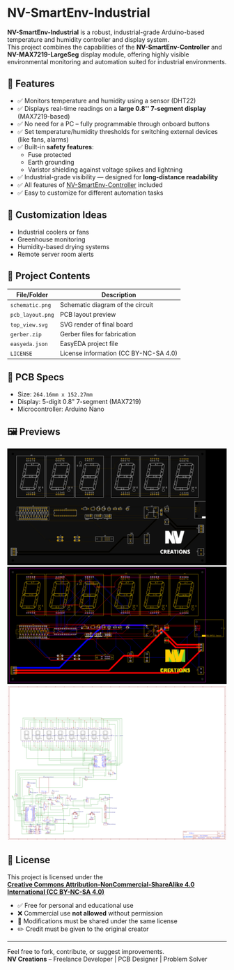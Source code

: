# NV-SmartEnv-Industrial

**NV-SmartEnv-Industrial** is a robust, industrial-grade Arduino-based temperature and humidity controller and display system.  
This project combines the capabilities of the **NV-SmartEnv-Controller** and **NV-MAX7219-LargeSeg** display module, offering highly visible environmental monitoring and automation suited for industrial environments.

## 🔧 Features

- ✅ Monitors temperature and humidity using a sensor (DHT22)
- ✅ Displays real-time readings on a **large 0.8'' 7-segment display** (MAX7219-based)
- ✅ No need for a PC – fully programmable through onboard buttons
- ✅ Set temperature/humidity thresholds for switching external devices (like fans, alarms)
- ✅ Built-in **safety features**:
  - Fuse protected
  - Earth grounding
  - Varistor shielding against voltage spikes and lightning
- ✅ Industrial-grade visibility — designed for **long-distance readability**
- ✅ All features of [NV-SmartEnv-Controller](https://github.com/NVCreations33/NV-SmartEnv-Controller) included
- ✅ Easy to customize for different automation tasks

## 🧠 Customization Ideas

- Industrial coolers or fans
- Greenhouse monitoring
- Humidity-based drying systems
- Remote server room alerts

## 📁 Project Contents

| File/Folder                 | Description                                         |
|----------------------------|-----------------------------------------------------|
| `schematic.png`            | Schematic diagram of the circuit                    |
| `pcb_layout.png`           | PCB layout preview                                  |
| `top_view.svg`             | SVG render of final board                           |
| `gerber.zip`               | Gerber files for fabrication                        |
| `easyeda.json`             | EasyEDA project file                                |
| `LICENSE`                  | License information (CC BY-NC-SA 4.0)               |

## 📐 PCB Specs

- Size: `264.16mm x 152.27mm`
- Display: 5-digit 0.8" 7-segment (MAX7219)
- Microcontroller: Arduino Nano

## 🖼️ Previews

![PCB Top View](./top_view.svg)
![PCB Layout](./pcb_layout.png)
![Circuit Schematic](./schematic.png)

## 📜 License

This project is licensed under the  
**[Creative Commons Attribution-NonCommercial-ShareAlike 4.0 International (CC BY-NC-SA 4.0)](https://creativecommons.org/licenses/by-nc-sa/4.0/)**

- ✅ Free for personal and educational use
- ❌ Commercial use **not allowed** without permission
- 🔄 Modifications must be shared under the same license
- ✏️ Credit must be given to the original creator

---

Feel free to fork, contribute, or suggest improvements.  
**NV Creations** – Freelance Developer | PCB Designer | Problem Solver

